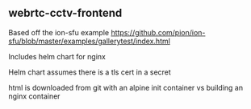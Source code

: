 ## webrtc-cctv-frontend

Based off the ion-sfu example https://github.com/pion/ion-sfu/blob/master/examples/gallerytest/index.html

Includes helm chart for nginx

Helm chart assumes there is a tls cert in a secret

html is downloaded from git with an alpine init container vs building an nginx container